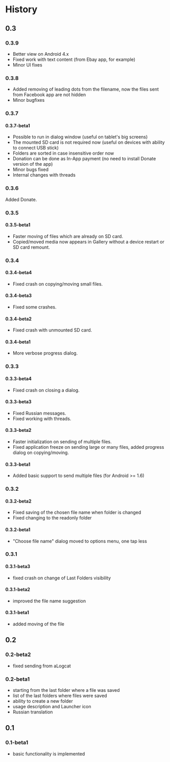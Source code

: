 # History #

## 0.3 ##

### 0.3.9 ###

  * Better view on Android 4.x
  * Fixed work with text content (from Ebay app, for example)
  * Minor UI fixes

### 0.3.8 ###

  * Added removing of leading dots from the filename, now the files sent from Facebook app are not hidden
  * Minor bugfixes

### 0.3.7 ###

#### 0.3.7-beta1 ####

  * Possible to run in dialog window (useful on tablet's big screens)
  * The mounted SD card is not required now (useful on devices with ability to connect USB stick)
  * Folders are sorted in case insensitive order now
  * Donation can be done as In-App payment (no need to install Donate version of the app)
  * Minor bugs fixed
  * Internal changes with threads

### 0.3.6 ###

Added Donate.

### 0.3.5 ###

#### 0.3.5-beta1 ####
  * Faster moving of files which are already on SD card.
  * Copied/moved media now appears in Gallery without a device restart or SD card remount.

### 0.3.4 ###

#### 0.3.4-beta4 ####
  * Fixed crash on copying/moving small files.

#### 0.3.4-beta3 ####
  * Fixed some crashes.

#### 0.3.4-beta2 ####
  * Fixed crash with unmounted SD card.

#### 0.3.4-beta1 ####
  * More verbose progress dialog.

### 0.3.3 ###

#### 0.3.3-beta4 ####
  * Fixed crash on closing a dialog.

#### 0.3.3-beta3 ####
  * Fixed Russian messages.
  * Fixed working with threads.

#### 0.3.3-beta2 ####
  * Faster initialization on sending of multiple files.
  * Fixed application freeze on sending large or many files, added progress dialog on copying/moving.

#### 0.3.3-beta1 ####
  * Added basic support to send multiple files (for Android >= 1.6)

### 0.3.2 ###

#### 0.3.2-beta2 ####
  * Fixed saving of the chosen file name when folder is changed
  * Fixed changing to the readonly folder

#### 0.3.2-beta1 ####
  * "Choose file name" dialog moved to options menu, one tap less

### 0.3.1 ###

#### 0.3.1-beta3 ####
  * fixed crash on change of Last Folders visibility

#### 0.3.1-beta2 ####
  * improved the file name suggestion

#### 0.3.1-beta1 ####
  * added moving of the file

## 0.2 ##

### 0.2-beta2 ###
  * fixed sending from aLogcat

### 0.2-beta1 ###
  * starting from the last folder where a file was saved
  * list of the last folders where files were saved
  * ability to create a new folder
  * usage description and Launcher icon
  * Russian translation

## 0.1 ##

### 0.1-beta1 ###
  * basic functionality is implemented